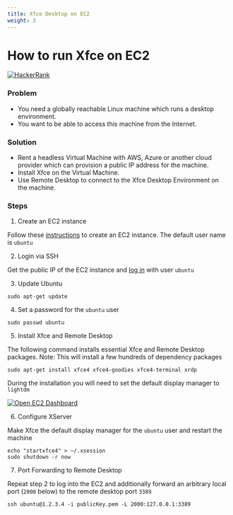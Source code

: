 ```yaml
---
title: Xfce Desktop on EC2
weight: 3
---
```

# How to run Xfce on EC2

[![HackerRank](https://img.shields.io/badge/LAST%20VALIDATED%20-14%2F12%2F2021-darkgreen)](https://ielts.com.au/articles/how-to-write-the-date-correctly/)

### Problem

- You need a globally reachable Linux machine which runs a desktop environment.
- You want to be able to access this machine from the Internet.

### Solution

- Rent a headless Virtual Machine with AWS, Azure or another cloud provider which can provision a public IP address for the machine.
- Install Xfce on the Virtual Machine.
- Use Remote Desktop to connect to the Xfce Desktop Environment on the machine.

### Steps

1. Create an EC2 instance

Follow these [instructions](create-ubuntu-ec2-instance.md) to create an EC2 instance. The default user name is `ubuntu`

2. Login via SSH

Get the public IP of the EC2 instance and [log in](connect-to-remote-linux-ssh.md) with user `ubuntu`

3. Update Ubuntu

```shell
sudo apt-get update
```

4. Set a password for the `ubuntu` user

```shell
sudo passwd ubuntu
```

5. Install Xfce and Remote Desktop

The following command installs essential Xfce and Remote Desktop packages. Note: This will install a few hundreds of 
dependency packages

```shell
sudo apt-get install xfce4 xfce4-goodies xfce4-terminal xrdp
```

During the installation you will need to set the default display manager to `lightdm`

[![Open EC2 Dashboard](/assets/images/howto/cloud/ec2-xfce/configure-displaymanager.png)](/assets/images/howto/cloud/ec2-xfce/configure-displaymanager.png)

6. Configure XServer

Make Xfce the default display manager for the `ubuntu` user and restart the machine

```shell
echo "startxfce4" > ~/.xsession
sudo shutdown -r now
```

7. Port Forwarding to Remote Desktop

Repeat step 2 to log into the EC2 and additionally forward an arbitrary local port (`2000` below) to the remote desktop port `3389`

```shell
ssh ubuntu@1.2.3.4 -i publicKey.pem -L 2000:127.0.0.1:3389
```
